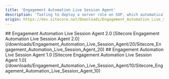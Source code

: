 ```yaml
---
title: 'Engagement Automation Live Session Agent'
description: 'Tooling to deploy a server role on SXP, which automatically processes timeouts of contacts with live sessions on the website.'
origin: https://dev.sitecore.net/Downloads/Engagement_Automation_Live_Session_Agent.aspx
---
```


<Card variant='outlineRaised' px={0} mb={8}>
<CardHeader>
## Engagement Automation Live Session Agent 2.0
</CardHeader>
<CardBody>
[Sitecore Engagement Automation Live Session Agent 2.0](/downloads/Engagement_Automation_Live_Session_Agent/20/Sitecore_Engagement_Automation_Live_Session_Agent_20)
</CardBody>          
</Card>

<Card variant='outlineRaised' px={0} mb={8}>
<CardHeader>
## Engagement Automation Live Session Agent 1.0
</CardHeader>
<CardBody>
[Sitecore Engagement Automation Live Session Agent 1.0](/downloads/Engagement_Automation_Live_Session_Agent/10/Sitecore_Engagement_Automation_Live_Session_Agent_10)
</CardBody>          
</Card>
